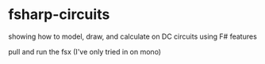 fsharp-circuits
===============

showing how to model, draw, and calculate on DC circuits using F# features

pull and run the fsx (I've only tried in on mono)
